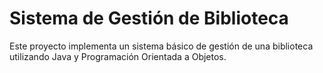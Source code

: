 # Sistema de Gestión de Biblioteca

Este proyecto implementa un sistema básico de gestión de una biblioteca utilizando Java y Programación Orientada a Objetos.
